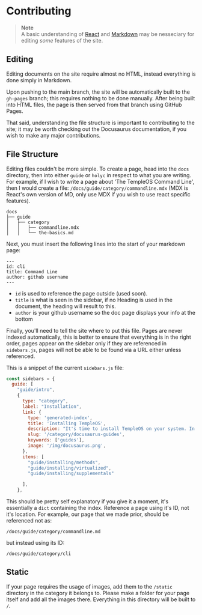 # Contributing

> **Note** <br>
> A basic understanding of [React](https://reactjs.org/) and [Markdown](https://https://www.markdownguide.org/) may be nesseciary for editing _some_ features of the site.

## Editing

Editing documents on the site require almost no HTML, instead everything is done simply in Markdown.

Upon pushing to the main branch, the site will be automatically built to the `gh-pages` branch; this requires nothing to be done manually. After being built into HTML files, the page is then served from that branch using GitHub Pages.

That said, understanding the file structure is important to contributing to the site; it may be worth checking out the Docusaurus documentation, if you wish to make any major contributions.

## File Structure

Editing files couldn't be more simple. To create a page, head into the `docs` directory, then into either `guide` or `holyc` in respect to what you are writing. For example, if I wish to write a page about 'The TempleOS Command Line', then I would create a file: `/docs/guide/category/commandline.mdx` (MDX is React's own version of MD, only use MDX if you wish to use react specific features).

```
docs
├── guide
│   ├── category
│   │   ├── commandline.mdx
│   │   └── the-basics.md
```

Next, you must insert the following lines into the start of your markdown page:

```
---
id: cli
title: Command Line
author: github username
---
```

- `id` is used to reference the page outside (used soon).
- `title` is what is seen in the sidebar, if no Heading is used in the document, the heading will result to this.
- `author` is your github username so the doc page displays your info at the bottom

Finally, you'll need to tell the site where to put this file. Pages are never indexed automatically, this is better to ensure that everything is in the right order, pages appear on the sidebar only if they are referenced in `sidebars.js`, pages will not be able to be found via a URL either unless referenced.

This is a snippet of the current `sidebars.js` file:

```js
const sidebars = {
  guide: [
    "guide/intro",
    {
      type: "category",
      label: "Installation",
      link: {
        type: 'generated-index',
        title: 'Installing TempleOS',
        description: "It's time to install TempleOS on your system. In this chapter, we will go over all there is to the installation of TempleOS.",
        slug: '/category/docusaurus-guides',
        keywords: ['guides'],
        image: '/img/docusaurus.png',
      },
      items: [
        "guide/installing/methods",
        "guide/installing/virtualized",
        "guide/installing/supplementals"

      ],
    },
```

This should be pretty self explanatory if you give it a moment, it's essentially a `dict` containing the index. Reference a page using it's ID, not it's location. For example, our page that we made prior, should be referenced not as:

```
/docs/guide/category/commandline.md
```

but instead using its ID:

```
/docs/guide/category/cli
```

## Static

If your page requires the usage of images, add them to the `/static` directory in the category it belongs to. Please make a folder for your page itself and add all the images there. Everything in this directory will be built to `/`.
